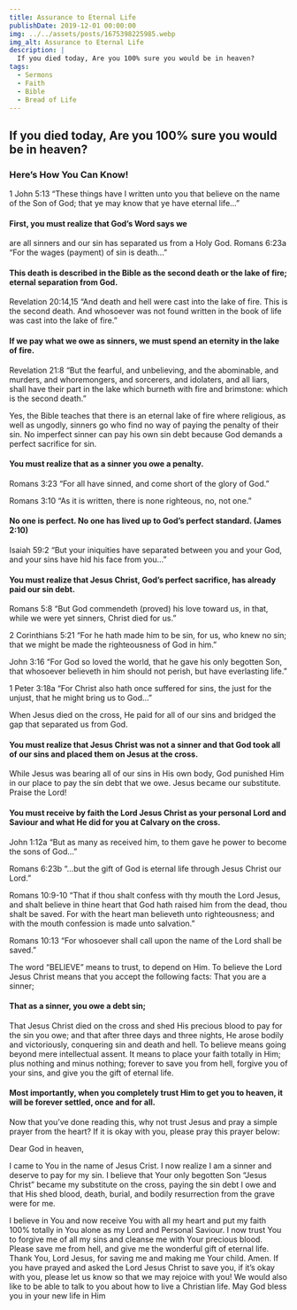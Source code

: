 ```yaml
---
title: Assurance to Eternal Life
publishDate: 2019-12-01 00:00:00
img: ../../assets/posts/1675398225985.webp
img_alt: Assurance to Eternal Life
description: |
  If you died today, Are you 100% sure you would be in heaven?
tags:
  - Sermons
  - Faith
  - Bible
  - Bread of Life
---
```


## If you died today, Are you 100% sure you would be in heaven?
### Here’s How You Can Know!
1 John 5:13
“These things have I written unto you that believe on the name of the Son of God; that ye may know that ye have eternal life…”

#### First, you must realize that God’s Word says we
are all sinners and our sin has separated us from a Holy God.
Romans 6:23a
“For the wages (payment) of sin is death…”

#### This death is described in the Bible as the second death or the lake of fire; eternal separation from God.
Revelation 20:14,15
“And death and hell were cast into the lake of fire. This is the second death. And whosoever was not found written in the book of life was cast into the lake of fire.”

#### If we pay what we owe as sinners, we must spend an eternity in the lake of fire.
Revelation 21:8
“But the fearful, and unbelieving, and the abominable, and murders, and whoremongers, and sorcerers, and idolaters, and all liars, shall have their part in the lake which burneth with fire and brimstone: which is the second death.”

Yes, the Bible teaches that there is an eternal lake of fire where religious, as well as ungodly, sinners go who find no way of paying the penalty of their sin.
No imperfect sinner can pay his own sin debt because God demands a perfect sacrifice for sin.
#### You must realize that as a sinner you owe a penalty.
Romans 3:23
“For all have sinned, and come short of the glory of God.”

Romans 3:10
“As it is written, there is none righteous, no, not one.”

#### No one is perfect. No one has lived up to God’s perfect standard. (James 2:10)
Isaiah 59:2
“But your iniquities have separated between you and your God, and your sins have hid his face from you…”

#### You must realize that Jesus Christ, God’s perfect sacrifice, has already paid our sin debt.
Romans 5:8
“But God commendeth (proved) his love toward us, in that, while we were yet sinners, Christ died for us.”

2 Corinthians 5:21
“For he hath made him to be sin, for us, who knew no sin; that we might be made the righteousness of God in him.”

John 3:16
“For God so loved the world, that he gave his only begotten Son, that whosoever believeth in him should not perish, but have everlasting life.”

1 Peter 3:18a
“For Christ also hath once suffered for sins, the just for the unjust, that he might bring us to God…”

When Jesus died on the cross, He paid for all of our sins and bridged the gap that separated us from God.

#### You must realize that Jesus Christ was not a sinner and that God took all of our sins and placed them on Jesus at the cross.
 While Jesus was bearing all of our sins in His own body, God punished Him in our place to pay the sin debt that we owe. Jesus became our substitute. Praise the Lord!

#### You must receive by faith the Lord Jesus Christ as your personal Lord and Saviour and what He did for you at Calvary on the cross.

John 1:12a
“But as many as received him, to them gave he power to become the sons of God…”

Romans 6:23b
“…but the gift of God is eternal life through Jesus Christ our Lord.”

Romans 10:9-10
“That if thou shalt confess with thy mouth the Lord Jesus, and shalt believe in thine heart that God hath raised him from the dead, thou shalt be saved. For with the heart man believeth unto righteousness; and with the mouth confession is made unto salvation.”

Romans 10:13
“For whosoever shall call upon the name of the Lord shall be saved.”

The word “BELIEVE” means to trust, to depend on Him. To believe the Lord Jesus Christ means that you accept the following facts:
That you are a sinner;

#### That as a sinner, you owe a debt sin;

That Jesus Christ died on the cross and shed His precious blood to pay for the sin you owe; and that after three days and three nights, He arose bodily and victoriously, conquering sin and death and hell. To believe means going beyond mere intellectual assent. It means to place your faith totally in Him; plus nothing and minus nothing; forever to save you from hell, forgive you of your sins, and give you the gift of eternal life.

#### Most importantly, when you completely trust Him to get you to heaven, it will be forever settled, once and for all.

Now that you’ve done reading this, why not trust Jesus and pray a simple prayer from the heart? If it is okay with you, please pray this prayer below:


Dear God in heaven, 

I came to You in the name of Jesus Crist. I now realize I am a sinner and deserve to pay for my sin. I believe that Your only begotten Son “Jesus Christ” became my substitute on the cross, paying the sin debt I owe and that His shed blood, death, burial, and bodily resurrection from the grave were for me.

I believe in You and now receive You with all my heart and put my faith 100% totally in You alone as my Lord and Personal Saviour. I now trust You to forgive me of all my sins and cleanse me with Your precious blood. Please save me from hell, and give me the wonderful gift of eternal life. Thank You, Lord Jesus, for saving me and making me Your child. Amen.
If you have prayed and asked the Lord Jesus Christ to save you, if it’s okay with you, please let us know so that we may rejoice with you! We would also like to be able to talk to you about how to live a Christian life. May God bless you in your new life in Him
